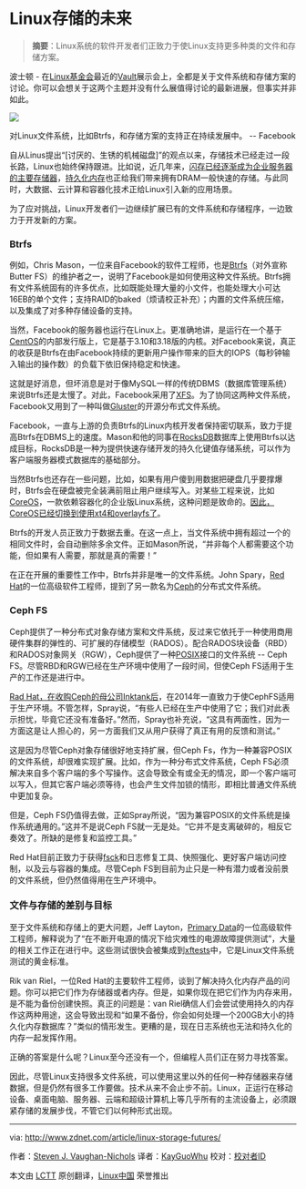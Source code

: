 Linux存储的未来
================================================================================
> **摘要**：Linux系统的软件开发者们正致力于使Linux支持更多种类的文件和存储方案。

波士顿 - 在[Linux基金会][1]最近的[Vault][2]展示会上，全都是关于文件系统和存储方案的讨论。你可以会想关于这两个主题并没有什么展值得讨论的最新进展，但事实并非如此。

![](http://zdnet2.cbsistatic.com/hub/i/r/2015/03/12/c8f92cc2-b963-4238-80a0-d785ec93698c/resize/770x578/08d93a8a393d3f50b2a56e6b0e7a0ca9/btrfs-1.jpg)

对Linux文件系统，比如Btrfs，和存储方案的支持正在持续发展中。 -- Facebook

自从Linus提出“[讨厌的、生锈的机械磁盘]”的观点以来，存储技术已经走过一段长路，Linux也始终保持跟进。比如说，近几年来，[闪存已经逐渐成为企业服务器的主要存储器][4]，[持久化内存][5]也正给我们带来拥有DRAM一般快速的存储。与此同时，大数据、云计算和容器化技术正给Linux引入新的应用场景。

为了应对挑战，Linux开发者们一边继续扩展已有的文件系统和存储程序，一边致力于开发新的方案。

### Btrfs ###

例如，Chris Mason，一位来自Facebook的软件工程师，也是[Btrfs][6]（对外宣称Butter FS）的维护者之一，说明了Facebook是如何使用这种文件系统。Btrfs拥有文件系统固有的许多优点，比如既能处理大量的小文件，也能处理大小可达16EB的单个文件；支持RAID的baked（烦请校正补充）；内置的文件系统压缩，以及集成了对多种存储设备的支持。

当然，Facebook的服务器也运行在Linux上。更准确地讲，是运行在一个基于[CentOS][7]的内部发行版上，它是基于3.10和3.18版的内核。对Facebook来说，真正的收获是Btrfs在由Facebook持续的更新用户操作带来的巨大的IOPS（每秒钟输入输出的操作数）的负载下依旧保持稳定和快速。

这就是好消息，但坏消息是对于像MySQL一样的传统DBMS（数据库管理系统）来说Btrfs还是太慢了。对此，Facebook采用了[XFS][8]。为了协同这两种文件系统，Facebook又用到了一种叫做[Gluster][9]的开源分布式文件系统。

Facebook，一直与上游的负责Btrfs的Linux内核开发者保持密切联系，致力于提高Btrfs在DBMS上的速度。Mason和他的同事在[RocksDB][10]数据库上使用Btrfs以达成目标，RocksDB是一种为提供快速存储开发的持久化键值存储系统，可以作为客户端服务器模式数据库的基础部分。

当然Btrfs也还存在一些问题，比如，如果有用户傻到用数据把硬盘几乎要撑爆时，Btrfs会在硬盘被完全装满前阻止用户继续写入。对某些工程来说，比如[CoreOS][12]，一款依赖容器化的企业版Linux系统，这种问题是致命的。[因此，CoreOS已经切换到使用xt4和overlayfs了][11]。

Btrfs的开发人员正致力于数据去重。在这一点上，当文件系统中拥有超过一个的相同文件时，会自动删除多余文件。正如Mason所说，“并非每个人都需要这个功能，但如果有人需要，那就是真的需要！”

在正在开展的重要性工作中，Btrfs并非是唯一的文件系统。John Spary，[Red Hat][13]的一位高级软件工程师，提到了另一款名为[Ceph][14]的分布式文件系统。

### Ceph FS ###

Ceph提供了一种分布式对象存储方案和文件系统，反过来它依托于一种使用商用硬件集群的弹性的、可扩展的存储模型（RADOS）。配合RADOS块设备（RBD）和RADOS对象网关（RGW），Ceph提供了一种[POSIX][15]接口的文件系统 -- Ceph FS。尽管RBD和RGW已经在生产环境中使用了一段时间，但使Ceph FS适用于生产的工作还是进行中。

[Rad Hat，在收购Ceph的母公司Inktank后][16]，在2014年一直致力于使CephFS适用于生产环境。不管怎样，Spray说，“有些人已经在生产中使用了它；我们对此表示担忧，毕竟它还没有准备好。”然而，Spray也补充说，“这具有两面性，因为一方面这是让人担心的，另一方面我们又从用户获得了真正有用的反馈和测试。”

这是因为尽管Ceph对象存储很好地支持扩展，但Ceph Fs，作为一种兼容POSIX的文件系统，却很难实现扩展。比如，作为一种分布式文件系统，Ceph FS必须解决来自多个客户端的多个写操作。这会导致全有或全无的情况，即一个客户端可以写入，但其它客户端必须等待，也会产生文件加锁的情形，即相比普通文件系统中更加复杂。

但是，Ceph FS仍值得去做，正如Spray所说，“因为兼容POSIX的文件系统是操作系统通用的。”这并不是说Ceph FS就一无是处。“它并不是支离破碎的，相反它奏效了。所缺的是修复和监控工具。”

Red Hat目前正致力于获得[fsck][17]和日志修复工具、快照强化、更好客户端访问控制，以及云与容器的集成。尽管Ceph FS到目前为止只是一种有潜力或者没前景的文件系统，但仍然值得用在生产环境中。

### 文件与存储的差别与目标 ###

至于文件系统和存储上的更大问题，Jeff Layton，[Primary Data][18]的一位高级软件工程师，解释说为了“在不断开电源的情况下给灾难性的电源故障提供测试”，大量的相关工作正在进行中。这些测试很快会被集成到[xftests][19]中，它是Linux文件系统测试的黄金标准。

Rik van Riel，一位Red Hat的主要软件工程师，谈到了解决持久化内存产品的问题。你可以把它们作为存储器或者内存。但是，如果你现在把它们作为内存来用，是不能为备份创建快照。真正的问题是：van Riel确信人们会尝试使用持久的内存作这两种用途，这会导致出现和“如果不备份，你会如何处理一个200GB大小的持久化内存数据库？”类似的情形发生。更糟的是，现在日志系统也无法和持久化的内存一起发挥作用。

正确的答案是什么呢？Linux至今还没有一个，但编程人员们正在努力寻找答案。

因此，尽管Linux支持很多文件系统，可以使用这里以外的任何一种存储器来存储数据，但是仍然有很多工作要做。技术从来不会止步不前。Linux，正运行在移动设备、桌面电脑、服务器、云端和超级计算机上等几乎所有的主流设备上，必须跟紧存储的发展步伐，不管它们以何种形式出现。

--------------------------------------------------------------------------------

via: http://www.zdnet.com/article/linux-storage-futures/

作者：[Steven J. Vaughan-Nichols][a]
译者：[KayGuoWhu](https://github.com/KayGuoWhu)
校对：[校对者ID](https://github.com/校对者ID)

本文由 [LCTT](https://github.com/LCTT/TranslateProject) 原创翻译，[Linux中国](http://linux.cn/) 荣誉推出

[a]:http://www.zdnet.com/meet-the-team/us/sjvn/
[1]:http://www.linuxfoundation.org/
[2]:http://events.linuxfoundation.org/events/vault
[3]:http://www.wired.com/2012/10/linus-torvalds-hard-disks/
[4]:http://www.zdnet.com/article/sandisk-launches-infiniflash-aims-to-bring-flash-array-costs-down/
[5]:http://events.linuxfoundation.org/sites/events/files/eeus13_wheeler.pdf
[6]:https://btrfs.wiki.kernel.org/index.php/Main_Page
[7]:http://www.centos.org/
[8]:http://oss.sgi.com/projects/xfs/
[9]:http://www.gluster.org/
[10]:http://rocksdb.org/
[11]:http://lwn.net/Articles/627232/
[12]:https://coreos.com/
[13]:http://www.redhat.com/
[14]:http://ceph.com/
[15]:http://pubs.opengroup.org/onlinepubs/9699919799/
[16]:http://www.zdnet.com/article/red-hat-acquires-inktank-for-175m/
[17]:http://linux.die.net/man/8/fsck
[18]:http://primarydata.com/
[19]:http://oss.sgi.com/cgi-bin/gitweb.cgi?p=xfs/cmds/xfstests.git;a=summary




